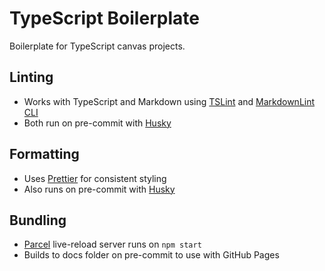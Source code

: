 # TypeScript Boilerplate

Boilerplate for TypeScript canvas projects.

## Linting

- Works with TypeScript and Markdown using [TSLint](https://github.com/palantir/tslint) and [MarkdownLint CLI](https://github.com/igorshubovych/markdownlint-cli)
- Both run on pre-commit with [Husky](https://github.com/typicode/husky)

## Formatting

- Uses [Prettier](https://github.com/prettier/prettier) for consistent styling
- Also runs on pre-commit with [Husky](https://github.com/typicode/husky)

## Bundling

- [Parcel](https://github.com/parcel-bundler/parcel) live-reload server runs on `npm start`
- Builds to docs folder on pre-commit to use with GitHub Pages
